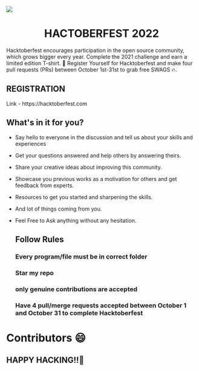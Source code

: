   <img src ='https://github.com/Srishti44-g/HACTOBERFEST-2022/blob/main/Hactoberfest2022.png'>
  
  <H1><center><B>HACTOBERFEST 2022</B> </center> </H1>
  Hacktoberfest encourages participation in the open source community, which grows bigger every        year. Complete the 2021 challenge and earn a limited edition T-shirt. 📢 Register Yourself for Hacktoberfest and make four pull requests (PRs) between October 1st-31st to grab free SWAGS 🔥.
  
  <H2>REGISTRATION</h2>
  Link - https://hacktoberfest.com
  
  ## What's in it for you?
- Say hello to everyone in the discussion and tell us about your skills and experiences
- Get your questions answered and help others by answering theirs.
- Share your creative ideas about improving this community.
- Showcase you previous works as a motivation for others and get feedback from experts.
- Resources to get you started and sharpening the skills.
- And lot of things coming from you.
- Feel Free to Ask anything without any hesitation.

  
  
  
  <h2> Follow Rules</h2>
  <h3> Every program/file must be in correct folder</h3>
  <h3> Star my repo </h3>
  <h3> only genuine contributions are accepted</h3> 
  
  <h3>Have 4 pull/merge requests accepted between October 1 and October 31 to complete Hacktoberfest</h3>
  
 # Contributors 😄
 ## HAPPY HACKING!!🥳
